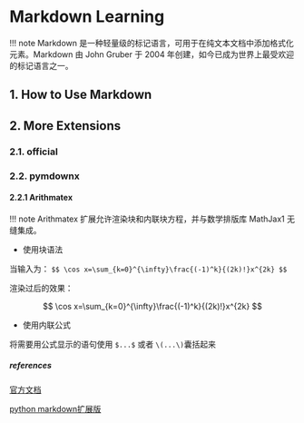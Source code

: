 # Markdown Learning
!!! note
    Markdown 是一种轻量级的标记语言，可用于在纯文本文档中添加格式化元素。Markdown 由 John Gruber 于 2004 年创建，如今已成为世界上最受欢迎的标记语言之一。


## 1. How to Use Markdown
## 2. More Extensions
### 2.1. official

### 2.2. pymdownx
#### 2.2.1 Arithmatex
!!! note
    Arithmatex 扩展允许渲染块和内联块方程，并与数学排版库 MathJax1 无缝集成。

- 使用块语法

当输入为：
`$$
\cos x=\sum_{k=0}^{\infty}\frac{(-1)^k}{(2k)!}x^{2k}
$$`

渲染过后的效果：

$$
\cos x=\sum_{k=0}^{\infty}\frac{(-1)^k}{(2k)!}x^{2k}
$$

- 使用内联公式

将需要用公式显示的语句使用 `$...$` 或者 `\(...\)`囊括起来




##### references
[官方文档](https://markdown.com.cn/)

[python markdown扩展版](https://squidfunk.github.io/mkdocs-material/setup/extensions/python-markdown-extensions/#arithmatex-docsjavascriptsmathjaxjs)